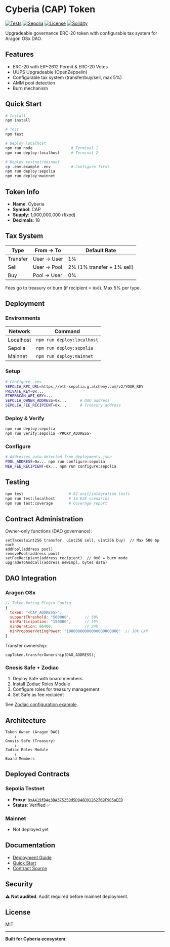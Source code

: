 # Cyberia (CAP) Token

[![Tests](https://img.shields.io/badge/Tests-82%2F82%20Passing-brightgreen)](#testing) [![Sepolia](https://img.shields.io/badge/Sepolia-Deployed-green)](https://sepolia.etherscan.io/address/0xA419fD4e3BA375250d5D946D91262769F905aEED) [![License](https://img.shields.io/badge/License-MIT-blue)](LICENSE) [![Solidity](https://img.shields.io/badge/Solidity-0.8.24-orange)](contracts/CAPToken.sol)

Upgradeable governance ERC-20 token with configurable tax system for Aragon OSx DAO.

## Features

- ERC-20 with EIP-2612 Permit & ERC-20 Votes
- UUPS Upgradeable (OpenZeppelin)
- Configurable tax system (transfer/buy/sell, max 5%)
- AMM pool detection
- Burn mechanism

## Quick Start

```bash
# Install
npm install

# Test
npm test

# Deploy localhost
npm run node                 # Terminal 1
npm run deploy:localhost     # Terminal 2

# Deploy testnet/mainnet
cp .env.example .env         # Configure first
npm run deploy:sepolia
npm run deploy:mainnet
```

## Token Info

- **Name**: Cyberia
- **Symbol**: CAP
- **Supply**: 1,000,000,000 (fixed)
- **Decimals**: 18

## Tax System

| Type | From → To | Default Rate |
|------|-----------|--------------|
| Transfer | User → User | 1% |
| Sell | User → Pool | 2% (1% transfer + 1% sell) |
| Buy | Pool → User | 0% |

Fees go to treasury or burn (if recipient = `0x0`). Max 5% per type.

## Deployment

### Environments

| Network | Command |
|---------|---------|
| Localhost | `npm run deploy:localhost` |
| Sepolia | `npm run deploy:sepolia` |
| Mainnet | `npm run deploy:mainnet` |

### Setup

```bash
# Configure .env
SEPOLIA_RPC_URL=https://eth-sepolia.g.alchemy.com/v2/YOUR_KEY
PRIVATE_KEY=0x...
ETHERSCAN_API_KEY=...
SEPOLIA_OWNER_ADDRESS=0x...      # DAO address
SEPOLIA_FEE_RECIPIENT=0x...      # Treasury address
```

### Deploy & Verify

```bash
npm run deploy:sepolia
npm run verify:sepolia <PROXY_ADDRESS>
```

### Configure

```bash
# Addresses auto-detected from deployments.json
POOL_ADDRESS=0x... npm run configure:sepolia
NEW_FEE_RECIPIENT=0x... npm run configure:sepolia
```

## Testing

```bash
npm test                    # 82 unit/integration tests
npm run test:localhost      # 14 E2E scenarios
npm run test:coverage       # Coverage report
```

## Contract Administration

Owner-only functions (DAO governance):

```solidity
setTaxes(uint256 transfer, uint256 sell, uint256 buy)  // Max 500 bp each
addPool(address pool)
removePool(address pool)
setFeeRecipient(address recipient)  // 0x0 = burn mode
upgradeToAndCall(address newImpl, bytes data)
```

## DAO Integration

### Aragon OSx

```javascript
// Token-Voting Plugin Config
{
  token: "<CAP_ADDRESS>",
  supportThreshold: "500000",      // 50%
  minParticipation: "150000",      // 15%
  minDuration: 86400,              // 24h
  minProposerVotingPower: "10000000000000000000000"  // 10k CAP
}
```

Transfer ownership:
```solidity
capToken.transferOwnership(DAO_ADDRESS);
```

### Gnosis Safe + Zodiac

1. Deploy Safe with board members
2. Install Zodiac Roles Module
3. Configure roles for treasury management
4. Set Safe as fee recipient

See [Zodiac configuration example](docs/DEPLOYMENT.md#zodiac-roles-configuration).

## Architecture

```
Token Owner (Aragon DAO)
    ↓
Gnosis Safe (Treasury)
    ↓
Zodiac Roles Module
    ↓
Board Members
```

## Deployed Contracts

### Sepolia Testnet
- **Proxy**: [`0xA419fD4e3BA375250d5D946D91262769F905aEED`](https://sepolia.etherscan.io/address/0xA419fD4e3BA375250d5D946D91262769F905aEED)
- **Status**: Verified ✅

### Mainnet
- Not deployed yet

## Documentation

- [Deployment Guide](docs/DEPLOYMENT.md)
- [Quick Start](docs/QUICK_START.md)
- [Contract Source](contracts/CAPToken.sol)

## Security

⚠️ **Not audited**. Audit required before mainnet deployment.

## License

MIT

---

**Built for Cyberia ecosystem**

